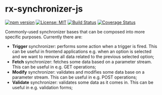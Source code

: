 # rx-synchronizer-js
[![npm version](https://badge.fury.io/js/rx-synchronizer.svg)](https://badge.fury.io/js/rx-synchronizer)
[![License: MIT](https://img.shields.io/badge/License-MIT-yellow.svg)](https://opensource.org/licenses/MIT)
[![Build Status](https://travis-ci.org/protoman92/rx-synchronizer-js.svg?branch=master)](https://travis-ci.org/protoman92/rx-synchronizer-js)
[![Coverage Status](https://coveralls.io/repos/github/protoman92/rx-synchronizer-js/badge.svg?branch=master)](https://coveralls.io/github/protoman92/rx-synchronizer-js?branch=master)

Commonly-used synchronizer bases that can be composed into more specific purposes. Currently there are:

- **Trigger** synchronizer: performs some action when a trigger is fired. This can be useful in frontend applications e.g. when an option is selected and we want to remove all data related to the previous selected option;
- **Fetch** synchronizer: fetches some data based on a parameter stream. This can be useful in e.g. GET operations;
- **Modify** synchronizer: validates and modifies some data base on a parameter stream. This can be useful in e.g. POST operations;
- **Validate** synchronizer: validates some data as it comes in. This can be useful in e.g. validation forms;
